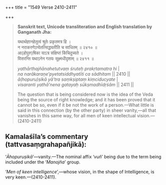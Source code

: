 +++
title = "1549 Verse 2410-2411"

+++
> **Sanskrit text, Unicode transliteration and English translation by Ganganath Jha:** 
>
> यथार्थज्ञानहेतुत्वं श्रुतेः प्रकृतमत्र हि ।  
> न नराकरणेऽप्येतत्सिद्ध्यतीति च साधितम् ॥ २४१० ॥  
> आ(होपुरु)षिका याऽत्र संक्षिप्तं किंचिदुच्यते ।  
> विसरन्ति यथाऽनेन गतयः सूक्ष्मधीदृशाम् ॥ २४११ ॥ 
>
> *yathārthajñānahetutvaṃ śruteḥ prakṛtamatra hi* \|  
> *na narākaraṇe'pyetatsiddhyatīti ca sādhitam* \|\| 2410 \|\|  
> *ā(hopuru)ṣikā yā'tra saṃkṣiptaṃ kiṃciducyate* \|  
> *visaranti yathā'nena gatayaḥ sūkṣmadhīdṛśām* \|\| 2411 \|\| 
>
> The question that is being considered now is the idea of the Veda being the source of right knowledge; and it has been proved that it cannot be so, even if it be not the work of a person.—What little is said in this connection (by the other party) in sheer vanity,—all that vanishes in this same way, for all men of keen intellectual vision.—(2410-2411)



## Kamalaśīla’s commentary (tattvasaṃgrahapañjikā):

‘*Āhopuruṣikā*’—vanity.—The nominal affix ‘*vuñ*’ being due to the term being included under the ‘*Manojña*’ group.

‘*Men of keen intelligence*’,—whose vision, in the shape of Intelligence, is very keen.—(2410-2411).


